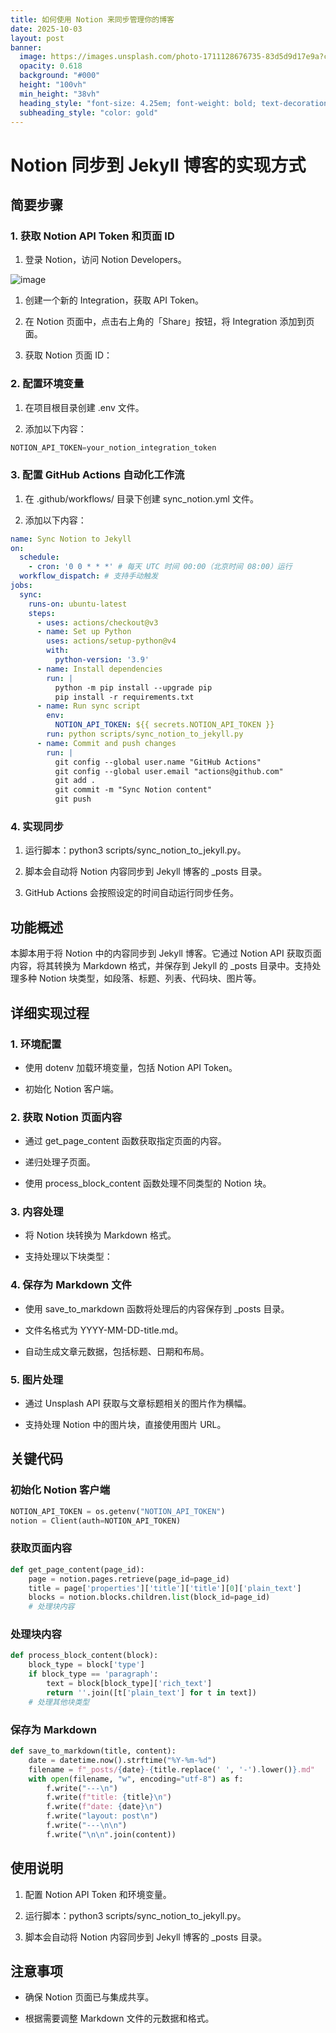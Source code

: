 ```yaml
---
title: 如何使用 Notion 来同步管理你的博客
date: 2025-10-03
layout: post
banner:
  image: https://images.unsplash.com/photo-1711128676735-83d5d9d17e9a?crop=entropy&cs=tinysrgb&fit=max&fm=jpg&ixid=M3w2OTIwMzJ8MHwxfHJhbmRvbXx8fHx8fHx8fDE3NTk1Mjk4Nzh8&ixlib=rb-4.1.0&q=80&w=1080
  opacity: 0.618
  background: "#000"
  height: "100vh"
  min_height: "38vh"
  heading_style: "font-size: 4.25em; font-weight: bold; text-decoration: underline"
  subheading_style: "color: gold"
---
```


# Notion 同步到 Jekyll 博客的实现方式

## 简要步骤

### 1. 获取 Notion API Token 和页面 ID

1. 登录 Notion，访问 Notion Developers。

![image](https://prod-files-secure.s3.us-west-2.amazonaws.com/a7a0cc5a-89b9-4cda-8686-1fba0ca52f40/d19c1afe-dea5-4312-9333-786b0ba83054/image.png?X-Amz-Algorithm=AWS4-HMAC-SHA256&X-Amz-Content-Sha256=UNSIGNED-PAYLOAD&X-Amz-Credential=ASIAZI2LB4663BJGNL4O%2F20251003%2Fus-west-2%2Fs3%2Faws4_request&X-Amz-Date=20251003T221757Z&X-Amz-Expires=3600&X-Amz-Security-Token=IQoJb3JpZ2luX2VjELX%2F%2F%2F%2F%2F%2F%2F%2F%2F%2FwEaCXVzLXdlc3QtMiJIMEYCIQDBSgrihPsU1PitN1EBjNTkkPYGQt%2BaNN1pkDZoi86miwIhAKoWX4mTZgSHla0elcTSSCEaB7pBdWOspGfqhyXmfsGVKv8DCE4QABoMNjM3NDIzMTgzODA1IgzXOyL6Fp%2Bd1ZLZRQYq3ANksEVAzYI2keB8rN8eLdcju6oUssW2swnLsvQfHefWfbSzwCWnVE%2FxdMgDStCxWYG4nBeQ1gOMbnW%2FdciHfdI9ACPAi%2Bp9yy4L6nX2PG%2F0FYfL7VEt%2FbtRZ7gVKHckek4b47JgN6R5ceJStS7tyuELGAKf5hfTXBDqVxROQEi%2BbPTtzEJIEpb0aLUVCilbJFgc4Yge6voOW7DE5N9DdW3TktmueLihrondFBR6iX6rVR2xTKRCfJJkKUswzd3SbxsumaWvwy5BXPLV7w53Zkag%2FsS0Ia1wYLj9rwvxQR2ed1i9XImXOc6PfacK%2F8P2mRdt7FjYIgHD%2Fn25qB307oI61cl4JxC3V4jJAIAb312Id83CO2dejpplGrewmBBoRRrkiS6qDq4JvEdexVVDSQgI9e9yjqbwJNioefJ1eMoKtJ%2FiYmjJwYpRJhwqZHGWXTvvRb2hHx0GjW1oOaf9%2FMQjDrYGIexVdlU%2BEkCTqNYYA7VQaku2AeE4QAUC6hTBIbZ%2BxT%2By10vxGv6XQGkwJHJHZsUhf7XPsQ9nMw7%2Bn90GbYVT6aD0ITfIR7tLP6WuflqGuNlVyhwPU7D6sJ%2FHnU1HPHKEqU2QxOYUGTv4gLizfZ%2FhpRSINMp6mL7qODC28oDHBjqkAfcFefSmEQZjJMVSGpYzAw2ICYroaesxYsgzYV67pHOYWG1v694eRSCNwAE090M6oECcVkJw%2BZNlVc4BKWH%2F1nS6zu%2BqaJLYpBgbq3BTO4WOprh3t%2FToB32ZgnKrLjGeJBkqrBKLR0PKlhJG%2FGuVhFsQCiVFxLDLhffpZo0cpyACs%2Bj6n2Tu3obNXhJ1sSwIYNERbnewehWycfq6Kw0XIVjqv3l1&X-Amz-Signature=6d6e48e990f399821d0de50dca6949267df2cf2d554c7af25971812dd44c2b96&X-Amz-SignedHeaders=host&x-amz-checksum-mode=ENABLED&x-id=GetObject)

1. 创建一个新的 Integration，获取 API Token。

1. 在 Notion 页面中，点击右上角的「Share」按钮，将 Integration 添加到页面。

1. 获取 Notion 页面 ID：


### 2. 配置环境变量

1. 在项目根目录创建 .env 文件。

1. 添加以下内容：

```javascript
NOTION_API_TOKEN=your_notion_integration_token
```

### 3. 配置 GitHub Actions 自动化工作流

1. 在 .github/workflows/ 目录下创建 sync_notion.yml 文件。

1. 添加以下内容：

```yaml
name: Sync Notion to Jekyll
on:
  schedule:
    - cron: '0 0 * * *' # 每天 UTC 时间 00:00（北京时间 08:00）运行
  workflow_dispatch: # 支持手动触发
jobs:
  sync:
    runs-on: ubuntu-latest
    steps:
      - uses: actions/checkout@v3
      - name: Set up Python
        uses: actions/setup-python@v4
        with:
          python-version: '3.9'
      - name: Install dependencies
        run: |
          python -m pip install --upgrade pip
          pip install -r requirements.txt
      - name: Run sync script
        env:
          NOTION_API_TOKEN: ${{ secrets.NOTION_API_TOKEN }}
        run: python scripts/sync_notion_to_jekyll.py
      - name: Commit and push changes
        run: |
          git config --global user.name "GitHub Actions"
          git config --global user.email "actions@github.com"
          git add .
          git commit -m "Sync Notion content"
          git push
```

### 4. 实现同步

1. 运行脚本：python3 scripts/sync_notion_to_jekyll.py。

1. 脚本会自动将 Notion 内容同步到 Jekyll 博客的 _posts 目录。

1. GitHub Actions 会按照设定的时间自动运行同步任务。

## 功能概述

本脚本用于将 Notion 中的内容同步到 Jekyll 博客。它通过 Notion API 获取页面内容，将其转换为 Markdown 格式，并保存到 Jekyll 的 _posts 目录中。支持处理多种 Notion 块类型，如段落、标题、列表、代码块、图片等。

## 详细实现过程

### 1. 环境配置

- 使用 dotenv 加载环境变量，包括 Notion API Token。

- 初始化 Notion 客户端。

### 2. 获取 Notion 页面内容

- 通过 get_page_content 函数获取指定页面的内容。

- 递归处理子页面。

- 使用 process_block_content 函数处理不同类型的 Notion 块。

### 3. 内容处理

- 将 Notion 块转换为 Markdown 格式。

- 支持处理以下块类型：


### 4. 保存为 Markdown 文件

- 使用 save_to_markdown 函数将处理后的内容保存到 _posts 目录。

- 文件名格式为 YYYY-MM-DD-title.md。

- 自动生成文章元数据，包括标题、日期和布局。

### 5. 图片处理

- 通过 Unsplash API 获取与文章标题相关的图片作为横幅。

- 支持处理 Notion 中的图片块，直接使用图片 URL。

## 关键代码

### 初始化 Notion 客户端

```python
NOTION_API_TOKEN = os.getenv("NOTION_API_TOKEN")
notion = Client(auth=NOTION_API_TOKEN)
```

### 获取页面内容

```python
def get_page_content(page_id):
    page = notion.pages.retrieve(page_id=page_id)
    title = page['properties']['title']['title'][0]['plain_text']
    blocks = notion.blocks.children.list(block_id=page_id)
    # 处理块内容
```

### 处理块内容

```python
def process_block_content(block):
    block_type = block['type']
    if block_type == 'paragraph':
        text = block[block_type]['rich_text']
        return ''.join([t['plain_text'] for t in text])
    # 处理其他块类型
```

### 保存为 Markdown

```python
def save_to_markdown(title, content):
    date = datetime.now().strftime("%Y-%m-%d")
    filename = f"_posts/{date}-{title.replace(' ', '-').lower()}.md"
    with open(filename, "w", encoding="utf-8") as f:
        f.write("---\n")
        f.write(f"title: {title}\n")
        f.write(f"date: {date}\n")
        f.write("layout: post\n")
        f.write("---\n\n")
        f.write("\n\n".join(content))
```

## 使用说明

1. 配置 Notion API Token 和环境变量。

1. 运行脚本：python3 scripts/sync_notion_to_jekyll.py。

1. 脚本会自动将 Notion 内容同步到 Jekyll 博客的 _posts 目录。

## 注意事项

- 确保 Notion 页面已与集成共享。

- 根据需要调整 Markdown 文件的元数据和格式。
